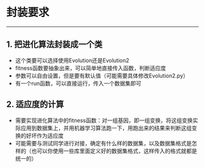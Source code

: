 # 封装要求
---
## 1. 把进化算法封装成一个类
- 这个类要可以选择使用Evolution还是Evolution2
- fitness函数要抽象出来，可以简单地直接传入函数，判断适应度
- 参数可以自由设置，但是要有默认值（可能需要具体修改Evolution2.py）
- 有一个run函数，可以直接运行，传入一个数据集即可

## 2. 适应度的计算
- 需要实现进化算法中的fitness函数：对一组基因，即一组变换，将这组变换实际应用到数据集上，并用机器学习算法跑一下，用跑出来的结果来判断这组变换的好坏作为适应度
- 可能需要与测试同学进行对接，确定有什么样的数据集，以及数据集格式是怎样的（也可以你使用一些库里面定义好的数据集格式，这样传入的格式就都是统一的）
  

